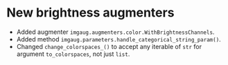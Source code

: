# New brightness augmenters

* Added augmenter `imgaug.augmenters.color.WithBrightnessChannels`.
* Added method `imgaug.parameters.handle_categorical_string_param()`.
* Changed `change_colorspaces_()` to accept any iterable of `str` for
  argument `to_colorspaces`, not just `list`.

